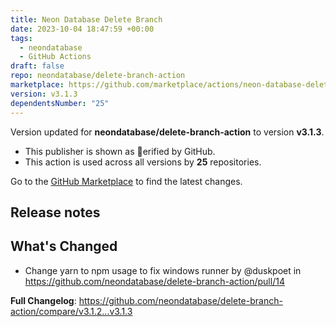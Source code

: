 ```yaml
---
title: Neon Database Delete Branch
date: 2023-10-04 18:47:59 +00:00
tags:
  - neondatabase
  - GitHub Actions
draft: false
repo: neondatabase/delete-branch-action
marketplace: https://github.com/marketplace/actions/neon-database-delete-branch
version: v3.1.3
dependentsNumber: "25"
---
```



Version updated for **neondatabase/delete-branch-action** to version **v3.1.3**.
- This publisher is shown as erified by GitHub.
- This action is used across all versions by **25** repositories.

Go to the [GitHub Marketplace](https://github.com/marketplace/actions/neon-database-delete-branch) to find the latest changes.

## Release notes

## What's Changed
* Change yarn to npm usage to fix windows runner by @duskpoet in https://github.com/neondatabase/delete-branch-action/pull/14


**Full Changelog**: https://github.com/neondatabase/delete-branch-action/compare/v3.1.2...v3.1.3
